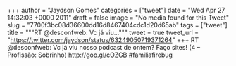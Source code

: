 
+++
author = "Jaydson Gomes"
categories = ["tweet"]
date = "Wed Apr 27 14:32:03 +0000 2011"
draft = false
image = "No media found for this Tweet"
slug = "7700f3bc08d36600dd16d8467404cdc1d20d65ab"
tags = ["tweet"]
title = """RT @desconfweb: Vc já viu..."""
tweet = true
tweet_url = "https://twitter.com/jaydson/status/63249050719371264"
+++
RT @desconfweb: Vc já viu nosso podcast de ontem? Faço sites! (4 – Profissão: Sobrinho) http://goo.gl/cOZGB #familiafirebug
